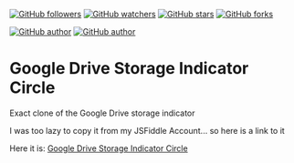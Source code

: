 [![GitHub followers](https://img.shields.io/github/followers/peterbrain.svg?style=social&label=Follow)](https://github.com/peterbrain)
[![GitHub watchers](https://img.shields.io/github/watchers/peterbrain/google-drive-space.svg?style=social&label=Watch)](https://github.com/peterbrain/scripts)
[![GitHub stars](https://img.shields.io/github/stars/peterbrain/google-drive-space.svg?style=social&label=Star)]()
[![GitHub forks](https://img.shields.io/github/forks/peterbrain/google-drive-space.svg?style=social&label=Fork)]()

[![GitHub author](https://img.shields.io/badge/Author-PeterBrain-3BCDD6.svg)](http://peterbrain.github.io)
[![GitHub author](https://img.shields.io/badge/language-JavaScript-F7DF1E.svg)]()

# Google Drive Storage Indicator Circle
Exact clone of the Google Drive storage indicator

I was too lazy to copy it from my JSFiddle Account... so here is a link to it

Here it is: [Google Drive Storage Indicator Circle](https://jsfiddle.net/PeterBrain/5bef1du0/30/)
